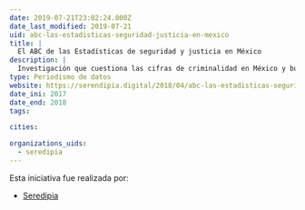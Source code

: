 ```yaml
---
date: 2019-07-21T23:02:24.000Z
date_last_modified: 2019-07-21
uid: abc-las-estadisticas-seguridad-justicia-en-mexico
title: |
  El ABC de las Estadísticas de seguridad y justicia en México
description: |
  Investigación que cuestiona las cifras de criminalidad en México y busca mostrar que en términos tecnicos esas afirmaciones tienen algunas aristas que deben ser consideradas antes de hacer un juicio de valor.
type: Periodismo de datos
website: https://serendipia.digital/2018/04/abc-las-estadisticas-seguridad-justicia-en-mexico/
date_ini: 2017
date_end: 2018
tags:

cities: 

organizations_uids:
  - seredipia
---
```


Esta iniciativa fue realizada por:

- [Seredipia](/organizaciones/seredipia)
